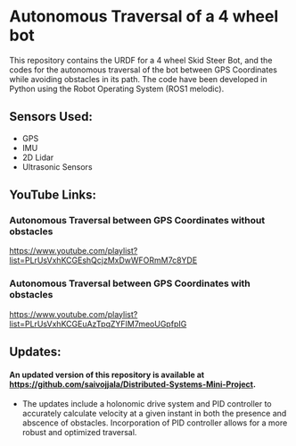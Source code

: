 # Autonomous Traversal of a 4 wheel bot
This repository contains the URDF for a 4 wheel Skid Steer Bot, and the codes for the autonomous traversal of the bot between GPS Coordinates while avoiding obstacles in its path. The code have been developed in Python using the Robot Operating System (ROS1 melodic).

## Sensors Used:
* GPS
* IMU
* 2D Lidar
* Ultrasonic Sensors

## YouTube Links:
### Autonomous Traversal between GPS Coordinates without obstacles
https://www.youtube.com/playlist?list=PLrUsVxhKCGEshQcjzMxDwWFORmM7c8YDE
### Autonomous Traversal between GPS Coordinates with obstacles
https://www.youtube.com/playlist?list=PLrUsVxhKCGEuAzTpqZYFIM7meoUGpfpIG

## Updates:
#### An updated version of this repository is available at https://github.com/saivojjala/Distributed-Systems-Mini-Project. 
* The updates include a holonomic drive system and PID controller to accurately calculate velocity at a given instant in both the presence and abscence of obstacles. Incorporation of PID controller allows for a more robust and optimized traversal. 
